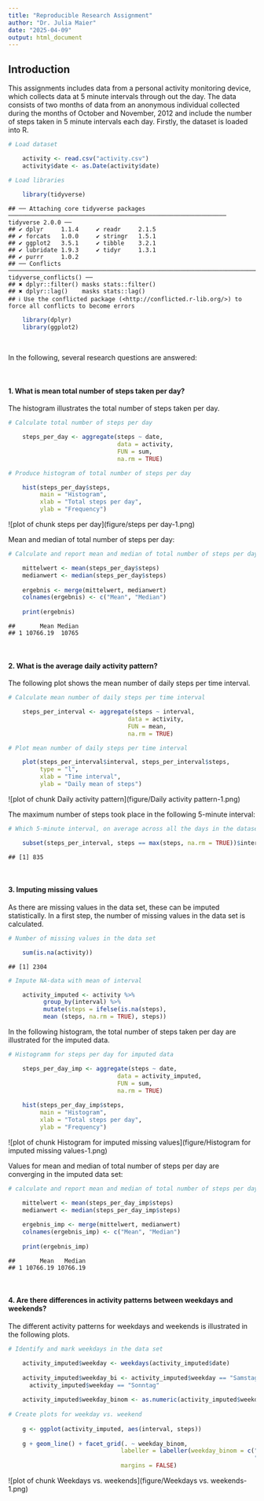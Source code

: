 ```yaml
---
title: "Reproducible Research Assignment"
author: "Dr. Julia Maier"
date: "2025-04-09"
output: html_document
---
```


## Introduction

This assignments includes data from a personal activity monitoring device, which collects data at 5 minute intervals through out the day. The data consists of two months of data from an anonymous individual collected during the months of October and November, 2012 and include the number of steps taken in 5 minute intervals each day.
Firstly, the dataset is loaded into R. 


``` r
# Load dataset

    activity <- read.csv("activity.csv")
    activity$date <- as.Date(activity$date)

# Load libraries
    
    library(tidyverse)
```

```
## ── Attaching core tidyverse packages ────────────────────────────────────────────────────────────── tidyverse 2.0.0 ──
## ✔ dplyr     1.1.4     ✔ readr     2.1.5
## ✔ forcats   1.0.0     ✔ stringr   1.5.1
## ✔ ggplot2   3.5.1     ✔ tibble    3.2.1
## ✔ lubridate 1.9.3     ✔ tidyr     1.3.1
## ✔ purrr     1.0.2     
## ── Conflicts ──────────────────────────────────────────────────────────────────────────────── tidyverse_conflicts() ──
## ✖ dplyr::filter() masks stats::filter()
## ✖ dplyr::lag()    masks stats::lag()
## ℹ Use the conflicted package (<http://conflicted.r-lib.org/>) to force all conflicts to become errors
```

``` r
    library(dplyr)
    library(ggplot2)
```

<br>

In the following, several research questions are answered:

<br>

#### 1. What is mean total number of steps taken per day?

The histogram illustrates the total number of steps taken per day.


``` r
# Calculate total number of steps per day

    steps_per_day <- aggregate(steps ~ date, 
                               data = activity, 
                               FUN = sum,
                               na.rm = TRUE)

# Produce histogram of total number of steps per day

    hist(steps_per_day$steps, 
         main = "Histogram", 
         xlab = "Total steps per day", 
         ylab = "Frequency")
```

![plot of chunk steps per day](figure/steps per day-1.png)


Mean and median of total number of steps per day:


``` r
# Calculate and report mean and median of total number of steps per day

    mittelwert <- mean(steps_per_day$steps)
    medianwert <- median(steps_per_day$steps)
    
    ergebnis <- merge(mittelwert, medianwert)
    colnames(ergebnis) <- c("Mean", "Median")
    
    print(ergebnis)
```

```
##       Mean Median
## 1 10766.19  10765
```

<br>

#### 2. What is the average daily activity pattern?

The following plot shows the mean number of daily steps per time interval.


``` r
# Calculate mean number of daily steps per time interval

    steps_per_interval <- aggregate(steps ~ interval, 
                                  data = activity, 
                                  FUN = mean, 
                                  na.rm = TRUE)

# Plot mean number of daily steps per time interval

    plot(steps_per_interval$interval, steps_per_interval$steps, 
         type = "l",
         xlab = "Time interval",
         ylab = "Daily mean of steps")
```

![plot of chunk Daily activity pattern](figure/Daily activity pattern-1.png)


The maximum number of steps took place in the following 5-minute interval:


``` r
# Which 5-minute interval, on average across all the days in the dataset, contains the maximum number of steps?

    subset(steps_per_interval, steps == max(steps, na.rm = TRUE))$interval
```

```
## [1] 835
```

<br>

#### 3. Imputing missing values

As there are missing values in the data set, these can be imputed statistically. In a first step, the number of missing values in the data set is calculated.



``` r
# Number of missing values in the data set

    sum(is.na(activity))
```

```
## [1] 2304
```

``` r
# Impute NA-data with mean of interval

    activity_imputed <- activity %>%
          group_by(interval) %>%
          mutate(steps = ifelse(is.na(steps),
          mean (steps, na.rm = TRUE), steps))
```


In the following histogram, the total number of steps taken per day are illustrated for the imputed data. 



``` r
# Histogramm for steps per day for imputed data

    steps_per_day_imp <- aggregate(steps ~ date, 
                               data = activity_imputed, 
                               FUN = sum,
                               na.rm = TRUE)
    
    hist(steps_per_day_imp$steps, 
         main = "Histogram", 
         xlab = "Total steps per day", 
         ylab = "Frequency")
```

![plot of chunk Histogram for imputed missing values](figure/Histogram for imputed missing values-1.png)

Values for mean and median of total number of steps per day are converging in the imputed data set:


``` r
# calculate and report mean and median of total number of steps per day for imputed data

    mittelwert <- mean(steps_per_day_imp$steps)
    medianwert <- median(steps_per_day_imp$steps)
    
    ergebnis_imp <- merge(mittelwert, medianwert)
    colnames(ergebnis_imp) <- c("Mean", "Median")
    
    print(ergebnis_imp)
```

```
##       Mean   Median
## 1 10766.19 10766.19
```

<br>

#### 4. Are there differences in activity patterns between weekdays and weekends?

The different activity patterns for weekdays and weekends is illustrated in the following plots.


``` r
# Identify and mark weekdays in the data set    

    activity_imputed$weekday <- weekdays(activity_imputed$date)
    
    activity_imputed$weekday_bi <- activity_imputed$weekday == "Samstag" |
      activity_imputed$weekday == "Sonntag"
    
    activity_imputed$weekday_binom <- as.numeric(activity_imputed$weekday_bi)
    
# Create plots for weekday vs. weekend
    
    g <- ggplot(activity_imputed, aes(interval, steps))
    
    g + geom_line() + facet_grid(. ~ weekday_binom, 
                                labeller = labeller(weekday_binom = c("0" = "Weekday",
                                                                      "1" = "Weekend")), 
                                margins = FALSE)
```

![plot of chunk Weekdays vs. weekends](figure/Weekdays vs. weekends-1.png)
